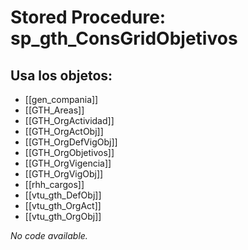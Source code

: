 # Stored Procedure: sp_gth_ConsGridObjetivos

## Usa los objetos:
- [[gen_compania]]
- [[GTH_Areas]]
- [[GTH_OrgActividad]]
- [[GTH_OrgActObj]]
- [[GTH_OrgDefVigObj]]
- [[GTH_OrgObjetivos]]
- [[GTH_OrgVigencia]]
- [[GTH_OrgVigObj]]
- [[rhh_cargos]]
- [[vtu_gth_DefObj]]
- [[vtu_gth_OrgAct]]
- [[vtu_gth_OrgObj]]

*No code available.*
